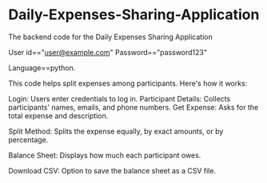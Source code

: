# Daily-Expenses-Sharing-Application
The backend code for the Daily Expenses Sharing Application

User id=="user@example.com"
Password=="password123"

Language==python.

This code helps split expenses among participants. Here's how it works:

Login: Users enter credentials to log in.
Participant Details: Collects participants' names, emails, and phone numbers.
Get Expense: Asks for the total expense and description.

Split Method: Splits the expense equally, by exact amounts, or by percentage.

Balance Sheet: Displays how much each participant owes.

Download CSV: Option to save the balance sheet as a CSV file.
